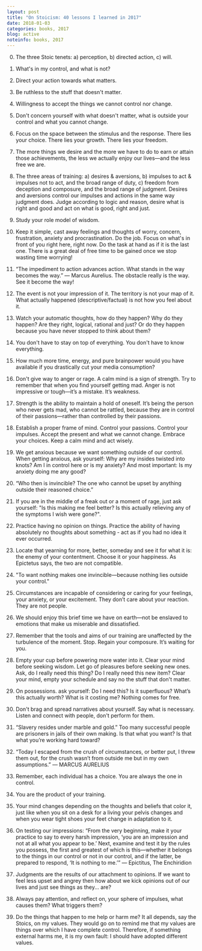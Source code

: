 ```yaml
---
layout: post
title: "On Stoicism: 40 lessons I learned in 2017"
date: 2018-01-03
categories: books, 2017
blog: active
noteinfo: books, 2017
---
```


0. The three Stoic tenets: a) perception, b) directed action, c) will.

1. What's in my control, and what is not?

2. Direct your action towards what matters.

3. Be ruthless to the stuff that doesn't matter.

4. Willingness to accept the things we cannot control nor change.

5. Don't concern yourself with what doesn't matter, what is outside your control and what you cannot change.

6. Focus on the space between the stimulus and the response. There lies your choice. There lies your growth. There lies your freedom.

7. The more things we desire and the more we have to do to earn or attain those achievements, the less we actually enjoy our lives—and the less free we are.

8. The three areas of training: a) desires & aversions, b) impulses to act & impulses not to act, and the broad range of duty, c) freedom from deception and composure, and the broad range of judgment. Desires and aversions control our impulses and actions in the same
way judgment does. Judge according to logic and reason, desire what is right and good and act on what is good, right and just.

9. Study your role model of wisdom.

10. Keep it simple, cast away feelings and thoughts of worry, concern, frustration, anxiety and procrastination. Do the job. Focus on what's in front of you right here, right now. Do the task at hand as if it is the last one. There is a great deal of free time to be gained once we stop wasting time worrying!

11. “The impediment to action advances action. What stands in the way becomes the way.” — Marcus Aurelius. The obstacle really is the way. See it become the way!

12. The event is not your impression of it. The territory is not your map of it. What actually happened (descriptive/factual) is not how you feel about it.

13. Watch your automatic thoughts, how do they happen? Why do they happen? Are they right, logical, rational and just? Or do they happen because you have never stopped to think about them?

14. You don't have to stay on top of everything. You don't have to know everything.

15. How much more time, energy, and pure brainpower would you have available if you drastically cut your media consumption?

16. Don't give way to anger or rage. A calm mind is a sign of strength. Try to remember that when you find yourself getting mad. Anger is not impressive or tough—it’s a mistake. It’s weakness.

17. Strength is the ability to maintain a hold of oneself. It’s being the person who never gets mad, who cannot be rattled, because they are in control of their passions—rather than controlled by their passions.

18. Establish a proper frame of mind. Control your passions. Control your impulses. Accept the present and what we cannot change. Embrace your choices. Keep a calm mind and act wisely.

19. We get anxious because we want something outside of our control. When getting anxious, ask yourself: Why are my insides twisted into knots? Am I in control here or is my anxiety? And most important: Is my anxiety doing me any good?

20. “Who then is invincible? The one who cannot be upset by anything outside their reasoned choice.”

21. If you are in the middle of a freak out or a moment of rage, just ask yourself: "Is this making me feel better? Is this actually relieving any of the symptoms I wish were gone?".

22. Practice having no opinion on things. Practice the ability of having absolutely no thoughts about something - act as if you had no idea it ever occurred.

23. Locate that yearning for more, better, someday and see it for what it is: the enemy of your contentment. Choose it or your happiness. As Epictetus says, the two are not compatible.

24. "To want nothing makes one invincible—because nothing lies outside your control."

25. Circumstances are incapable of considering or caring for your feelings, your anxiety, or your excitement. They don’t care about your reaction. They are not people.

26. We should enjoy this brief time we have on earth—not be enslaved to emotions that make us miserable and dissatisfied.

27. Remember that the tools and aims of our training are unaffected by the turbulence of the moment. Stop. Regain your composure. It’s waiting for you.

28. Empty your cup before powering more water into it. Clear your mind before seeking wisdom. Let go of pleasures before seeking new ones. Ask, do I really need this thing? Do I really need this new item? Clear your mind, empty your schedule and say no the stuff that don't matter.

29. On possessions. ask yourself: Do I need this? Is it superfluous? What’s this actually worth? What is it costing me? Nothing comes for free.

30. Don't brag and spread narratives about yourself. Say what is necessary. Listen and connect with people, don't perform for them.

31. “Slavery resides under marble and gold.” Too many successful people are prisoners in jails of their own making. Is that what you want? Is that what you’re working hard toward?

32. “Today I escaped from the crush of circumstances, or better put, I threw them out, for the crush wasn’t from outside me but in my own assumptions.” — MARCUS AURELIUS

33. Remember, each individual has a choice. You are always the one in control.

34. You are the product of your training.

35. Your mind changes depending on the thoughts and beliefs that color it, just like when you sit on a desk for a living your pelvis changes and when you wear tight shoes your feet change in adaptation to it.

36. On testing our impressions: “From the very beginning, make it your practice to say to every harsh impression, ‘you are an impression and not at all what you appear to be.’ Next, examine and test it by the rules you possess, the first and greatest of which is this—whether it belongs to the things in our control or not in our control, and if the latter, be prepared to respond, ‘It is nothing to me.’” — Epictitus, The Enchiridion

37. Judgments are the results of our attachment to opinions. If we want to feel less upset and angrey then how about we kick opinions out of our lives and just see things as they... are?

38. Always pay attention, and reflect on, your sphere of impulses, what causes them? What triggers them?

39. Do the things that happen to me help or harm me? It all depends, say the Stoics, on my values. They would go on to remind me that my values are things over which I have complete control. Therefore, if something external harms me, it is my own fault: I should have adopted different values.
